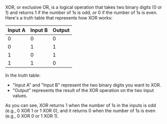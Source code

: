 XOR, or exclusive OR, is a logical operation that takes two binary digits (0 or 1) and returns 1 if the number of 1s is odd, or 0 if the number of 1s is even. Here's a truth table that represents how XOR works:

| Input A | Input B | Output |
|---------|---------|--------|
|    0    |    0    |   0    |
|    0    |    1    |   1    |
|    1    |    0    |   1    |
|    1    |    1    |   0    |

In the truth table:

- "Input A" and "Input B" represent the two binary digits you want to XOR.
- "Output" represents the result of the XOR operation on the two input values.

As you can see, XOR returns 1 when the number of 1s in the inputs is odd (e.g., 0 XOR 1 or 1 XOR 0), and it returns 0 when the number of 1s is even (e.g., 0 XOR 0 or 1 XOR 1).